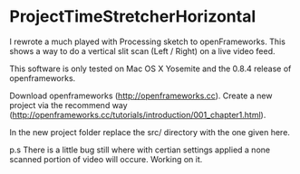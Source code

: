 ProjectTimeStretcherHorizontal
==============================

I rewrote a much played with Processing sketch to openFrameworks. This shows a way to do a vertical slit scan (Left / Right) on a live video feed. 

This software is only tested on Mac OS X Yosemite and the 0.8.4 release of openframeworks.

Download openframeworks (http://openframeworks.cc). Create a new project via the recommend way (http://openframeworks.cc/tutorials/introduction/001_chapter1.html).

In the new project folder replace the src/ directory with the one given here.

p.s
There is a little bug still where with certian settings applied a none scanned portion of video will occure. Working on it.

